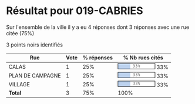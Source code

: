 # Résultat pour 019-CABRIES

Sur l'ensemble de la ville il y a eu 4 réponses dont 3 réponses avec une rue citée (75%)

3 points noirs identifiés

| Rue | Vote | % réponses | % Nb rues cités|
|-----|------|------------|----------------|
| CALAS | 1 | 25% | <img src="../../img/bar_33.gif" />&nbsp;33%|
| PLAN DE CAMPAGNE | 1 | 25% | <img src="../../img/bar_33.gif" />&nbsp;33%|
| VILLAGE | 1 | 25% | <img src="../../img/bar_33.gif" />&nbsp;33%|
| **Total** | 3 | 75% | 100%|
